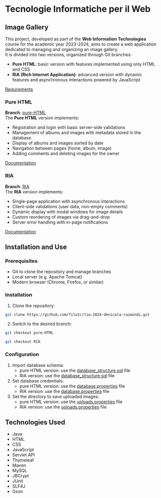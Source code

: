 # Tecnologie Informatiche per il Web

## Image Gallery
This project, developed as part of the **Web Information Technologies** course for the academic year 2023-2024, aims to create a web application dedicated to managing and organizing an image gallery.  
It is divided into two versions, organized through Git branches:  
- **Pure HTML**: basic version with features implemented using only HTML and CSS
- **RIA (Rich Internet Application)**: advanced version with dynamic features and asynchronous interactions powered by JavaScript  

[Requirements](https://github.com/filo3r/tiw-2024-denicola-raimondi/tree/RIA/documents/project-specification.pdf)


### Pure HTML
**Branch**: [pure-HTML](https://github.com/filo3r/tiw-2024-denicola-raimondi/tree/pure-HTML)  
The **Pure HTML** version implements:  
- Registration and login with basic server-side validations  
- Management of albums and images with metadata stored in the database  
- Display of albums and images sorted by date  
- Navigation between pages (home, album, image)  
- Adding comments and deleting images for the owner  

[Documentation](https://github.com/filo3r/tiw-2024-denicola-raimondi/tree/pure-HTML/documents/project-documentation-pureHTML.pdf)


### RIA
**Branch**: [RIA](https://github.com/filo3r/tiw-2024-denicola-raimondi/tree/RIA)  
The **RIA** version implements:  
- Single-page application with asynchronous interactions  
- Client-side validations (user data, non-empty comments)  
- Dynamic display with modal windows for image details  
- Custom reordering of images via drag-and-drop  
- Server error handling with in-page notifications  

[Documentation](https://github.com/filo3r/tiw-2024-denicola-raimondi/tree/RIA/documents/project-documentation-RIA.pdf)  


## Installation and Use
### Prerequisites
- Git to clone the repository and manage branches
- Local server (e.g. Apache Tomcat)
- Modern browser (Chrome, Firefox, or similar)

### Installation
1. Clone the repository:  
```bash
git clone https://github.com/filo3r/tiw-2024-denicola-raimondi.git
``` 
2. Switch to the desired branch:  
```bash
git checkout pure-HTML
```
```bash
git checkout RIA
```  
### Configuration
1. Import database schema:  
   - pure HTML version: use the [database_structure.sql](https://github.com/filo3r/tiw-2024-denicola-raimondi/blob/pure-HTML/src/main/resources/database/database_structure.sql) file  
   - RIA version: use the [database_structure.sql](https://github.com/filo3r/tiw-2024-denicola-raimondi/blob/RIA/src/main/resources/database/database_structure.sql) file  
2. Set database credentials:
   - pure HTML version: use the [database.properties](https://github.com/filo3r/tiw-2024-denicola-raimondi/blob/pure-HTML/src/main/resources/properties/database.properties) file  
   - RIA version: use the [database.properties](https://github.com/filo3r/tiw-2024-denicola-raimondi/blob/RIA/src/main/resources/properties/database.properties)  file  
3. Set the directory to save uploaded images:  
   - pure HTML version: use the [uploads.properties](https://github.com/filo3r/tiw-2024-denicola-raimondi/blob/pure-HTML/src/main/resources/properties/uploads.properties) file  
   - RIA version: use the [uploads.properties](https://github.com/filo3r/tiw-2024-denicola-raimondi/blob/RIA/src/main/resources/properties/uploads.properties) file  


## Technologies Used  
- Java  
- HTML
- CSS
- JavaScript 
- Servlet API
- Thymeleaf
- Maven
- MySQL
- JBCrypt
- JUnit
- SLF4J
- Gson
